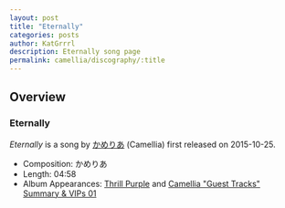 ```yaml
---
layout: post
title: "Eternally"
categories: posts
author: KatGrrrl
description: Eternally song page
permalink: camellia/discography/:title
---
```


## Overview

### Eternally

*Eternally* is a song by [かめりあ](/camellia) (Camellia) first released on 2015-10-25.

* Composition: かめりあ
* Length: 04:58
* Album Appearances: [Thrill Purple](http://djgenki.net/gecd017/) and [Camellia "Guest Tracks" Summary & VIPs 01](/camellia/albums/Camellia-Guest-Tracks-Summary-VIPs-01)
